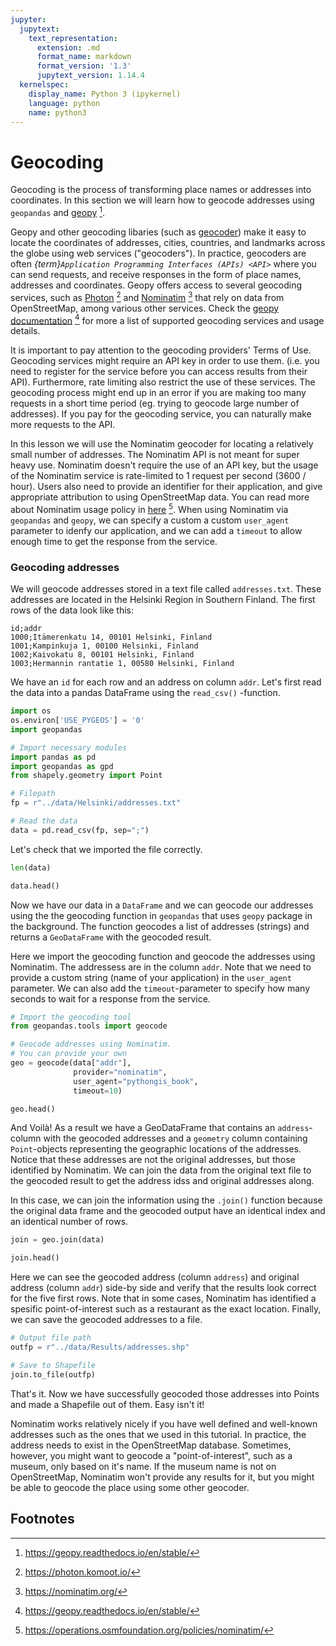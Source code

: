 ```yaml
---
jupyter:
  jupytext:
    text_representation:
      extension: .md
      format_name: markdown
      format_version: '1.3'
      jupytext_version: 1.14.4
  kernelspec:
    display_name: Python 3 (ipykernel)
    language: python
    name: python3
---
```


# Geocoding

Geocoding is the process of transforming place names or addresses into coordinates. In this section we will learn how to geocode addresses using `geopandas` and [geopy](https://geopy.readthedocs.io/en/stable/) [^geopy].

Geopy and other geocoding libaries (such as [geocoder](http://geocoder.readthedocs.io/)) make it easy to locate the coordinates of addresses, cities, countries, and landmarks across the globe using web services ("geocoders"). In practice, geocoders are often *{term}`Application Programming Interfaces (APIs) <API>`* where you can send requests, and receive responses in the form of place names, addresses and coordinates. Geopy offers access to several geocoding services, such as [Photon](https://photon.komoot.io/]) [^photon] and [Nominatim](https://nominatim.org/) [^nominatim] that rely on data from OpenStreetMap, among various other services. Check the [geopy documentation](https://geopy.readthedocs.io/en/stable/) [^geopy] for more a list of supported geocoding services and usage details.

It is important to pay attention to the geocoding providers' Terms of Use. Geocoding services might require an API key in order to use them. (i.e. you need to register for the service before you can access results from their API). Furthermore, rate limiting also restrict the use of these services. The
geocoding process might end up in an error if you are making too many requests
in a short time period (eg.  trying to geocode large number of addresses). If you pay for the geocoding service, you can naturally make more requests to the API.

In this lesson we will use the Nominatim geocoder for locating a relatively small number of addresses. The Nominatim API is not meant for super heavy use. Nominatim doesn't require the use of an API key, but the usage of the Nominatim service is rate-limited to 1 request per second (3600 / hour). Users also need to provide an identifier for their application, and give appropriate attribution to using OpenStreetMap data. You can read more about Nominatim usage policy in [here](https://operations.osmfoundation.org/policies/nominatim/) [^nominatim_toc]. When using Nominatim via `geopandas` and `geopy`, we can specify a custom a custom `user_agent` parameter to idenfy our application, and we can add a `timeout` to allow enough time to get the response from the service. 




### Geocoding addresses

We will geocode addresses stored in a text file called `addresses.txt`. These addresses are located in the Helsinki Region in Southern Finland. The first rows of the data look like this:

```
id;addr
1000;Itämerenkatu 14, 00101 Helsinki, Finland
1001;Kampinkuja 1, 00100 Helsinki, Finland
1002;Kaivokatu 8, 00101 Helsinki, Finland
1003;Hermannin rantatie 1, 00580 Helsinki, Finland
```

We have an `id` for each row and an address on column `addr`. Let's first read the data into a pandas DataFrame using the `read_csv()` -function.

```python tags=["remove_cell"]
import os
os.environ['USE_PYGEOS'] = '0'
import geopandas
```

```python deletable=true editable=true
# Import necessary modules
import pandas as pd
import geopandas as gpd
from shapely.geometry import Point

# Filepath
fp = r"../data/Helsinki/addresses.txt"

# Read the data
data = pd.read_csv(fp, sep=";")
```

Let's check that we imported the file correctly.

```python
len(data)
```

```python deletable=true editable=true jupyter={"outputs_hidden": false}
data.head()
```

<!-- #region deletable=true editable=true -->
Now we have our data in a `DataFrame` and we can geocode our addresses using the the geocoding function in `geopandas` that uses `geopy` package in the background. The function geocodes a list of addresses (strings) and returns a `GeoDataFrame` with the geocoded result. 

Here we import the geocoding function and geocode the addresses using Nominatim. The addressess are in the column `addr`. Note that we need to provide a custom string (name of your application) in the `user_agent` parameter. We can also add the `timeout`-parameter to specify how many seconds to wait for a response from the service.
<!-- #endregion -->

```python deletable=true editable=true jupyter={"outputs_hidden": false}
# Import the geocoding tool
from geopandas.tools import geocode

# Geocode addresses using Nominatim. 
# You can provide your own
geo = geocode(data["addr"], 
              provider="nominatim", 
              user_agent="pythongis_book", 
              timeout=10)
```

```python
geo.head()
```

<!-- #region deletable=true editable=true -->
And Voilà! As a result we have a GeoDataFrame that contains an `address`-column with the geocoded addresses and a `geometry` column containing `Point`-objects representing the geographic locations of the addresses. Notice that these addresses are not the original addresses, but those identified by Nominatim. We can join the data from the original text file to the geocoded result to get the address idss and original addresses along. 

In this case, we can join the information using the `.join()` function because the original data frame and the geocoded output have an identical index and an identical number of rows.
<!-- #endregion -->
```python
join = geo.join(data)
```

```python
join.head()
```

Here we can see the geocoded address (column `address`) and original address (column `addr`) side-by side and verify that the results look correct for the five first rows. Note that in some cases, Nominatim has identified a spesific point-of-interest such as a restaurant as the exact location. Finally, we can save the geocoded addresses to a file.

```python deletable=true editable=true
# Output file path
outfp = r"../data/Results/addresses.shp"

# Save to Shapefile
join.to_file(outfp)
```

<!-- #region deletable=true editable=true -->
That's it. Now we have successfully geocoded those addresses into Points
and made a Shapefile out of them. Easy isn't it!
<!-- #endregion -->

<!-- #region deletable=true editable=true -->
Nominatim works relatively nicely if you have well defined and well-known addresses such as the ones that we used in this tutorial. In practice, the address needs to exist in the OpenStreetMap database. Sometimes, however, you might want to geocode a "point-of-interest", such as a museum, only based on it's name. If the museum name is not on OpenStreetMap, Nominatim won't provide any results for it, but you might be able to geocode the place using some other geocoder.
<!-- #endregion -->

## Footnotes

[^GeoJson]: <https://en.wikipedia.org/wiki/GeoJSON>
[^geopy]: <https://geopy.readthedocs.io/en/stable/>
[^nominatim]: <https://nominatim.org/>
[^nominatim_toc]: <https://operations.osmfoundation.org/policies/nominatim/>
[^photon]: <https://photon.komoot.io/>
